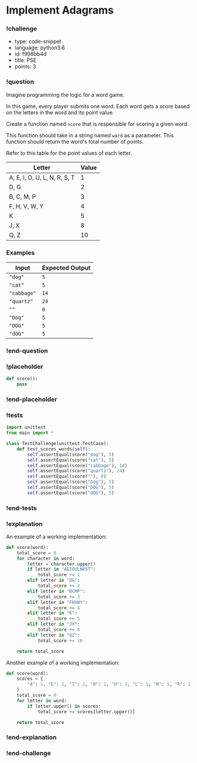 # Implement Adagrams

<!-- prettier-ignore-start -->
### !challenge
* type: code-snippet
* language: python3.6
* id: f998bb4d
* title: PSE
* points: 3
### !question

Imagine programming the logic for a word game.

In this game, every player submits one word. Each word gets a score based on the letters in the word and its point value.

Create a function named `score` that is responsible for scoring a given word.

This function should take in a string named `word` as a parameter. This function should return the word's total number of points.

Refer to this table for the point values of each letter.

| Letter                       | Value |
| ---------------------------- | ----- |
| A, E, I, O, U, L, N, R, S, T | 1     |
| D, G                         | 2     |
| B, C, M, P                   | 3     |
| F, H, V, W, Y                | 4     |
| K                            | 5     |
| J, X                         | 8     |
| Q, Z                         | 10    |

### Examples

| Input       | Expected Output |
| ----------- | --------------- |
| `"dog"`     | `5`             |
| `"cat"`     | `5`             |
| `"cabbage"` | `14`            |
| `"quartz"`  | `24`            |
| `""`        | `0`             |
| `"Dog"`     | `5`             |
| `"DOG"`     | `5`             |
| `"dOG"`     | `5`             |

### !end-question
### !placeholder

```python
def score():
    pass
```
### !end-placeholder
### !tests
```python
import unittest
from main import *

class TestChallenge(unittest.TestCase):
    def test_scores_words(self):
        self.assertEqual(score("dog"), 5)
        self.assertEqual(score("cat"), 5)
        self.assertEqual(score("cabbage"), 14)
        self.assertEqual(score("quartz"), 24)
        self.assertEqual(score(""), 0)
        self.assertEqual(score("Dog"), 5)
        self.assertEqual(score("DOG"), 5)
        self.assertEqual(score("dOG"), 5)
```
### !end-tests
### !explanation

An example of a working implementation:

```python
def score(word):
    total_score = 0
    for character in word:
        letter = character.upper()
        if letter in "AEIOULNRST":
            total_score += 1
        elif letter in "DG":
            total_score += 2
        elif letter in "BCMP":
            total_score += 3
        elif letter in "FHVWY":
            total_score += 4
        elif letter in "K":
            total_score += 5
        elif letter in "JX":
            total_score += 8
        elif letter in "QZ":
            total_score += 10

    return total_score
```

Another example of a working implementation:

```python
def score(word):
    scores = {
        "A": 1, "E": 1, "I": 1, "O": 1, "U": 1, "L": 1, "N": 1, "R": 1, "S": 1, "T": 1, "D": 2, "G": 2, "B": 3, "C": 3, "M": 3, "P": 3, "F": 4, "H": 4, "V": 4, "W": 4, "Y": 4, "K": 5, "J": 8, "X": 8, "Q": 10, "Z": 10
    }
    total_score = 0
    for letter in word:
        if letter.upper() in scores:
            total_score += scores[letter.upper()]

    return total_score
```

### !end-explanation
### !end-challenge
<!-- prettier-ignore-end -->
